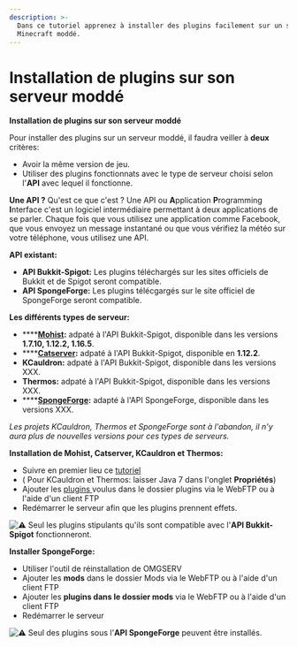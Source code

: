 ```yaml
---
description: >-
  Dans ce tutoriel apprenez à installer des plugins facilement sur un serveur
  Minecraft moddé.
---
```


# Installation de plugins sur son serveur moddé

**Installation de plugins sur son serveur moddé**

Pour installer des plugins sur un serveur moddé, il faudra veiller à **deux** critères:

* Avoir la même version de jeu.
* Utiliser des plugins fonctionnats avec le type de serveur choisi selon l'**API** avec lequel il fonctionne.

**Une API ?** Qu'est ce que c'est ? Une API ou **A**pplication **P**rogramming **I**nterface c'est un logiciel intermédiaire permettant à deux applications de se parler. Chaque fois que vous utilisez une application comme Facebook, que vous envoyez un message instantané ou que vous vérifiez la météo sur votre téléphone, vous utilisez une API.

**API existant:**

* **API Bukkit-Spigot:** Les plugins téléchargés sur les sites officiels de Bukkit et de Spigot seront compatible. 
* **API SpongeForge:** Les plugins télécgargés sur le site officiel de SpongeForge seront compatible.

**Les différents types de serveur:**

* \*\*\*\*[**Mohist**](https://mohistmc.com/)**:** adpaté à l'API Bukkit-Spigot, disponible dans les versions **1.7.10, 1.12.2, 1.16.5**.
* \*\*\*\*[**Catserver**](https://catserver.moe/)**:** adpaté à l'API Bukkit-Spigot, disponible en **1.12.2**. 
* **KCauldron:** adpaté à l'API Bukkit-Spigot, disponible dans les versions XXX. 
* **Thermos:** adpaté à l'API Bukkit-Spigot, disponible dans les versions XXX. 
* \*\*\*\*[**SpongeForge**](https://www.spongepowered.org/downloads/spongeforge/stable/1.12.2)**:** adapté à l'API SpongeForge, disponible dans les versions XXX.

_Les projets KCauldron, Thermos et SpongeForge sont à l'abandon, il n'y aura plus de nouvelles versions pour ces types de serveurs._

**Installation de Mohist, Catserver, KCauldron et Thermos:**

* Suivre en premier lieu ce [tutoriel](https://docs.idelya-network.fr/minecraft/utiliser-openmod-chez-omgserv)
* \( Pour KCauldron et Thermos: laisser Java 7 dans l'onglet **Propriétés**\) 
* Ajouter les [plugins ](https://www.omgserv.com/fr/faq-minecraft/comment_installer_un_plugin_sur_mon_serveur-65/)voulus dans le dossier plugins via le WebFTP ou à l'aide d'un client FTP
* Redémarrer le serveur afin que les plugins prennent effets.

![:warning:](https://discord.com/assets/289673858e06dfa2e0e3a7ee610c3a30.svg) Seul les plugins stipulants qu'ils sont compatible avec l'**API Bukkit-Spigot** fonctionneront.

 **Installer SpongeForge:**

* Utiliser l'outil de réinstallation de OMGSERV
* Ajouter les **mods** dans le dossier Mods via le WebFTP ou à l'aide d'un client FTP
* Ajouter les **plugins dans le dossier mods** via le WebFTP ou à l'aide d'un client FTP
* Redémarrer le serveur

 ![:warning:](https://discord.com/assets/289673858e06dfa2e0e3a7ee610c3a30.svg) Seul des plugins sous l'**API SpongeForge** peuvent être installés.

